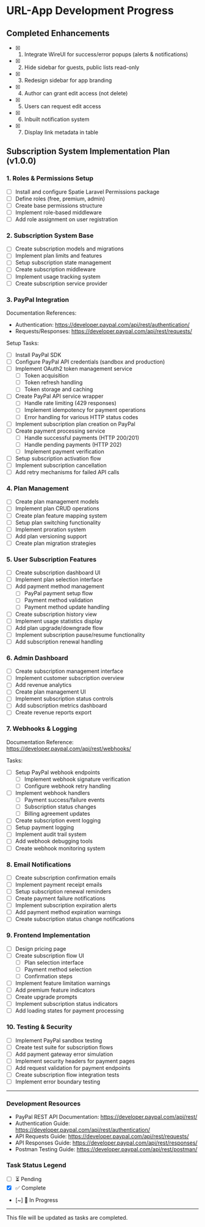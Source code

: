 # URL-App Development Progress

## Completed Enhancements
- [x] 1. Integrate WireUI for success/error popups (alerts & notifications)
- [x] 2. Hide sidebar for guests, public lists read-only
- [x] 3. Redesign sidebar for app branding
- [x] 4. Author can grant edit access (not delete)
- [x] 5. Users can request edit access
- [x] 6. Inbuilt notification system
- [x] 7. Display link metadata in table

## Subscription System Implementation Plan (v1.0.0)

### 1. Roles & Permissions Setup
- [ ] Install and configure Spatie Laravel Permissions package
- [ ] Define roles (free, premium, admin)
- [ ] Create base permissions structure
- [ ] Implement role-based middleware
- [ ] Add role assignment on user registration

### 2. Subscription System Base
- [ ] Create subscription models and migrations
- [ ] Implement plan limits and features
- [ ] Setup subscription state management
- [ ] Create subscription middleware
- [ ] Implement usage tracking system
- [ ] Create subscription service provider

### 3. PayPal Integration
Documentation References:
- Authentication: https://developer.paypal.com/api/rest/authentication/
- Requests/Responses: https://developer.paypal.com/api/rest/requests/

Setup Tasks:
- [ ] Install PayPal SDK
- [ ] Configure PayPal API credentials (sandbox and production)
- [ ] Implement OAuth2 token management service
  - [ ] Token acquisition
  - [ ] Token refresh handling
  - [ ] Token storage and caching
- [ ] Create PayPal API service wrapper
  - [ ] Handle rate limiting (429 responses)
  - [ ] Implement idempotency for payment operations
  - [ ] Error handling for various HTTP status codes
- [ ] Implement subscription plan creation on PayPal
- [ ] Create payment processing service
  - [ ] Handle successful payments (HTTP 200/201)
  - [ ] Handle pending payments (HTTP 202)
  - [ ] Implement payment verification
- [ ] Setup subscription activation flow
- [ ] Implement subscription cancellation
- [ ] Add retry mechanisms for failed API calls

### 4. Plan Management
- [ ] Create plan management models
- [ ] Implement plan CRUD operations
- [ ] Create plan feature mapping system
- [ ] Setup plan switching functionality
- [ ] Implement proration system
- [ ] Add plan versioning support
- [ ] Create plan migration strategies

### 5. User Subscription Features
- [ ] Create subscription dashboard UI
- [ ] Implement plan selection interface
- [ ] Add payment method management
  - [ ] PayPal payment setup flow
  - [ ] Payment method validation
  - [ ] Payment method update handling
- [ ] Create subscription history view
- [ ] Implement usage statistics display
- [ ] Add plan upgrade/downgrade flow
- [ ] Implement subscription pause/resume functionality
- [ ] Add subscription renewal handling

### 6. Admin Dashboard
- [ ] Create subscription management interface
- [ ] Implement customer subscription overview
- [ ] Add revenue analytics
- [ ] Create plan management UI
- [ ] Implement subscription status controls
- [ ] Add subscription metrics dashboard
- [ ] Create revenue reports export

### 7. Webhooks & Logging
Documentation Reference: https://developer.paypal.com/api/rest/webhooks/

Tasks:
- [ ] Setup PayPal webhook endpoints
  - [ ] Implement webhook signature verification
  - [ ] Configure webhook retry handling
- [ ] Implement webhook handlers
  - [ ] Payment success/failure events
  - [ ] Subscription status changes
  - [ ] Billing agreement updates
- [ ] Create subscription event logging
- [ ] Setup payment logging
- [ ] Implement audit trail system
- [ ] Add webhook debugging tools
- [ ] Create webhook monitoring system

### 8. Email Notifications
- [ ] Create subscription confirmation emails
- [ ] Implement payment receipt emails
- [ ] Setup subscription renewal reminders
- [ ] Create payment failure notifications
- [ ] Implement subscription expiration alerts
- [ ] Add payment method expiration warnings
- [ ] Create subscription status change notifications

### 9. Frontend Implementation
- [ ] Design pricing page
- [ ] Create subscription flow UI
  - [ ] Plan selection interface
  - [ ] Payment method selection
  - [ ] Confirmation steps
- [ ] Implement feature limitation warnings
- [ ] Add premium feature indicators
- [ ] Create upgrade prompts
- [ ] Implement subscription status indicators
- [ ] Add loading states for payment processing

### 10. Testing & Security
- [ ] Implement PayPal sandbox testing
- [ ] Create test suite for subscription flows
- [ ] Add payment gateway error simulation
- [ ] Implement security headers for payment pages
- [ ] Add request validation for payment endpoints
- [ ] Create subscription flow integration tests
- [ ] Implement error boundary testing

---

### Development Resources
- PayPal REST API Documentation: https://developer.paypal.com/api/rest/
- Authentication Guide: https://developer.paypal.com/api/rest/authentication/
- API Requests Guide: https://developer.paypal.com/api/rest/requests/
- API Responses Guide: https://developer.paypal.com/api/rest/responses/
- Postman Testing Guide: https://developer.paypal.com/api/rest/postman/

### Task Status Legend
- [ ] ⏳ Pending
- [x] ✅ Complete
- [~] 🔄 In Progress

---

This file will be updated as tasks are completed.

